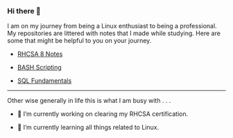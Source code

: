 ### Hi there 👋

I am on my journey from being a Linux enthusiast to being a professional. My repositories are littered with notes that I made while studying. Here are some that might be helpful to you on your journey.

* [RHCSA 8 Notes](https://github.com/doctypehuman/rhcsa2021)

* [BASH Scripting](https://github.com/doctypehuman/bash)

* [SQL Fundamentals](https://github.com/doctypehuman/sql)

---
Other wise generally in life this is what I am busy with . . .

- 🔭 I’m currently working on clearing my RHCSA certification.

- 🌱 I’m currently learning all things related to Linux.

<!--
**doctypehuman/doctypehuman** is a ✨ _special_ ✨ repository because its `README.md` (this file) appears on your GitHub profile.

Here are some ideas to get you started:

- 🔭 I’m currently working on ...
- 🌱 I’m currently learning ...
- 👯 I’m looking to collaborate on ...
- 🤔 I’m looking for help with ...
- 💬 Ask me about ...
- 📫 How to reach me: ...
- 😄 Pronouns: ...
- ⚡ Fun fact: ...
-->
